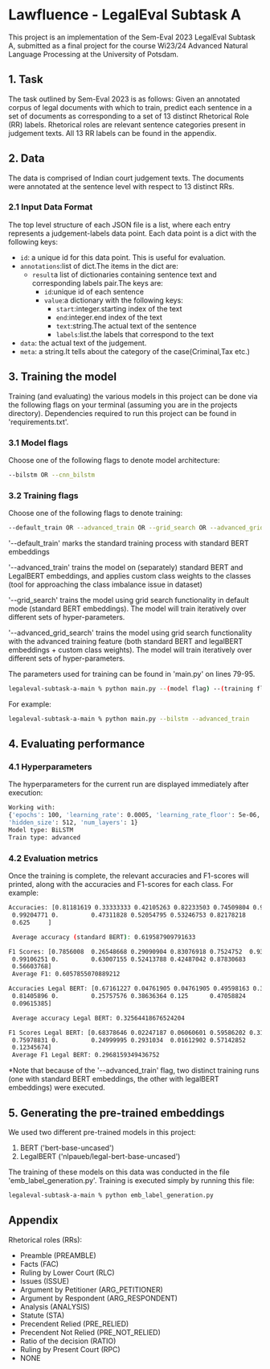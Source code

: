 # Lawfluence - LegalEval Subtask A
This project is an implementation of the Sem-Eval 2023 LegalEval Subtask A, submitted as a final project for the course Wi23/24 Advanced Natural Language Processing at the University of Potsdam. 

## 1. Task
The task outlined by Sem-Eval 2023 is as follows:
Given an annotated corpus of legal documents with which to train, predict each sentence in a set of documents as corresponding to a set of 13 distinct Rhetorical Role (RR) labels. Rhetorical roles are relevant sentence categories present in judgement texts. All 13 RR labels can be found in the appendix.

## 2. Data
The data is comprised of Indian court judgement texts. The documents were annotated at the sentence level with respect to 13 distinct RRs.  

### 2.1 Input Data Format

The top level structure of each JSON file is a list, where each entry represents a judgement-labels data point. Each data point is
a dict with the following keys:
- `id`: a unique id for this  data point. This is useful for evaluation.
- `annotations`:list of dict.The items in the dict are:
  - `result`a list of dictionaries containing sentence text and corresponding labels pair.The keys are:
    - `id`:unique id of each sentence
    - `value`:a dictionary with the following keys:
      - `start`:integer.starting index of the text
      - `end`:integer.end index of the text
      - `text`:string.The actual text of the sentence
      - `labels`:list.the labels that correspond to the text
- `data`: the actual text of the judgement.
- `meta`: a string.It tells about the category of the case(Criminal,Tax etc.)


## 3. Training the model 

Training (and evaluating) the various models in this project can be done via the following flags on your terminal (assuming you are in the projects directory). Dependencies required to run this project can be found in 'requirements.txt'.


### 3.1 Model flags
Choose one of the following flags to denote model architecture:

```bash
--bilstm OR --cnn_bilstm
```

### 3.2 Training flags
Choose one of the following flags to denote training:

```bash
--default_train OR --advanced_train OR --grid_search OR --advanced_grid_search
```
'--default_train' marks the standard training process with standard BERT embeddings

'--advanced_train' trains the model on (separately) standard BERT and LegalBERT embeddings, and applies custom class weights to the classes (tool for approaching the class imbalance issue in dataset)

'--grid_search' trains the model using grid search functionality in default mode (standard BERT embeddings). The model will train iteratively over different sets of hyper-parameters. 

'--advanced_grid_search' trains the model using grid search functionality with the advanced training feature (both standard BERT and legalBERT embeddings + custom class weights). The model will train iteratively over different sets of hyper-parameters. 


The parameters used for training can be found in 'main.py' on lines 79-95.

```bash
legaleval-subtask-a-main % python main.py --(model flag) --(training flag)
```
For example:

```bash
legaleval-subtask-a-main % python main.py --bilstm --advanced_train
```
## 4. Evaluating performance

### 4.1 Hyperparameters
The hyperparameters for the current run are displayed immediately after execution:

```bash
Working with: 
{'epochs': 100, 'learning_rate': 0.0005, 'learning_rate_floor': 5e-06, 'dropout': 0.25, 
'hidden_size': 512, 'num_layers': 1}
Model type: BiLSTM
Train type: advanced
```

### 4.2 Evaluation metrics
Once the training is complete, the relevant accuracies and F1-scores will printed, along with the accuracies and F1-scores for each class.
For example: 

```bash
Accuracies: [0.81181619 0.33333333 0.42105263 0.82233503 0.74509804 0.95604396
 0.99204771 0.         0.47311828 0.52054795 0.53246753 0.82178218
 0.625     ] 

 Average accuracy (standard BERT): 0.619587909791633

F1 Scores: [0.7856008  0.26548668 0.29090904 0.83076918 0.7524752  0.93548382
 0.99106251 0.         0.63007155 0.52413788 0.42487042 0.87830683
 0.56603768] 
 Average F1: 0.6057855070889212

Accuracies Legal BERT: [0.67161227 0.04761905 0.04761905 0.49598163 0.36842105 0.45238095
 0.81405896 0.         0.25757576 0.38636364 0.125      0.47058824
 0.09615385] 

 Average accuracy Legal BERT: 0.32564418676524204

F1 Scores Legal BERT: [0.68378646 0.02247187 0.06060601 0.59586202 0.31818177 0.16379307
 0.75978831 0.         0.24999995 0.2931034  0.01612902 0.57142852
 0.12345674] 
 Average F1 Legal BERT: 0.2968159349436752
```
*Note that because of the '--advanced_train' flag, two distinct training runs (one with standard BERT embeddings, the other with legalBERT embeddings) were executed. 

## 5. Generating the pre-trained embeddings
We used two different pre-trained models in this project:
1) BERT ('bert-base-uncased') 
2) LegalBERT ('nlpaueb/legal-bert-base-uncased')

The training of these models on this data was conducted in the file 'emb_label_generation.py'. Training is executed simply by running this file: 
```bash
legaleval-subtask-a-main % python emb_label_generation.py
```

## Appendix

Rhetorical roles (RRs): 
- Preamble (PREAMBLE)
- Facts (FAC)
- Ruling by Lower Court (RLC)
- Issues (ISSUE)
- Argument by Petitioner (ARG_PETITIONER)
- Argument by Respondent (ARG_RESPONDENT)
- Analysis (ANALYSIS)
- Statute (STA)
- Precendent Relied (PRE_RELIED)
- Precendent Not Relied (PRE_NOT_RELIED)
- Ratio of the decision (RATIO)
- Ruling by Present Court (RPC)
- NONE

